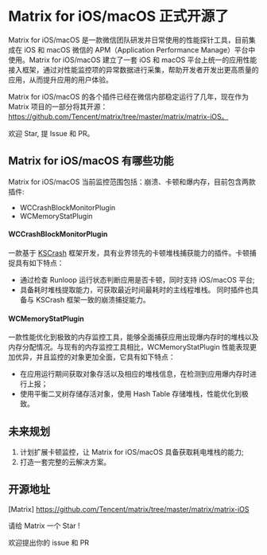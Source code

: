 # Matrix for iOS/macOS 正式开源了

Matrix for iOS/macOS 是一款微信团队研发并日常使用的性能探针工具，目前集成在 iOS 和 macOS 微信的 APM（Application Performance Manage）平台中使用。Matrix for iOS/macOS 建立了一套 iOS 和 macOS 平台上统一的应用性能接入框架，通过对性能监控项的异常数据进行采集，帮助开发者开发出更高质量的应用，从而提升应用的用户体验。

Matrix for iOS/macOS 的各个插件已经在微信内部稳定运行了几年，现在作为 Matrix 项目的一部分将其开源：https://github.com/Tencent/matrix/tree/master/matrix/matrix-iOS。

欢迎 Star,  提 Issue 和 PR。

## Matrix for iOS/macOS 有哪些功能

Matrix for iOS/macOS 当前监控范围包括：崩溃、卡顿和爆内存，目前包含两款插件:
* WCCrashBlockMonitorPlugin 
* WCMemoryStatPlugin

#### WCCrashBlockMonitorPlugin

一款基于 [KSCrash](https://github.com/kstenerud/KSCrash) 框架开发，具有业界领先的卡顿堆栈捕获能力的插件。卡顿捕捉具有如下特点：

* 通过检查 Runloop 运行状态判断应用是否卡顿，同时支持 iOS/macOS 平台;
* 具备耗时堆栈提取能力，可获取最近时间最耗时的主线程堆栈。
同时插件也具备与 KSCrash 框架一致的崩溃捕捉能力。

#### WCMemoryStatPlugin

一款性能优化到极致的内存监控工具，能够全面捕获应用出现爆内存时的堆栈以及内存分配情况。与现有的内存监控工具相比，WCMemoryStatPlugin 性能表现更加优异，并且监控的对象更加全面，它具有如下特点：

* 在应用运行期间获取对象存活以及相应的堆栈信息，在检测到应用爆内存时进行上报；
* 使用平衡二叉树存储存活对象，使用 Hash Table 存储堆栈，性能优化到极致。


## 未来规划

1. 计划扩展卡顿监控，让 Matrix for iOS/macOS 具备获取耗电堆栈的能力;
2. 打造一套完整的云解决方案。

## 开源地址

[Matrix] https://github.com/Tencent/matrix/tree/master/matrix/matrix-iOS

请给 Matrix 一个 Star !

欢迎提出你的 issue 和 PR